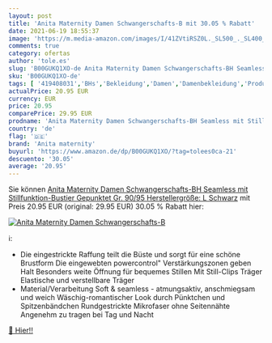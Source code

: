 ```yaml
---
layout: post
title: 'Anita Maternity Damen Schwangerschafts-B mit 30.05 % Rabatt'
date: 2021-06-19 18:55:37
image: 'https://m.media-amazon.com/images/I/41ZVtiRSZ0L._SL500_._SL400_.jpg'
comments: true
category: ofertas
author: 'tole.es'
slug: 'B00GUKQ1XO-de Anita Maternity Damen Schwangerschafts-BH Seamless mit...'
sku: 'B00GUKQ1XO-de'
tags: [ '419408031','BHs','Bekleidung','Damen','Damenbekleidung','Produkte','Schwangerschafts- & Still-BHs','Still BHs','Umstandskleidung','Unterwäsche  für Schwangere','Wäsche & Dessous','anita maternity', ]
actualPrice: 20.95 EUR
currency: EUR
price: 20.95
comparePrice: 29.95 EUR
prodname: 'Anita Maternity Damen Schwangerschafts-BH Seamless mit Stillfunktion-Bustier  Gepunktet  Gr. 90/95  Herstellergröße: L   Schwarz'
country: 'de'
flag: '🇩🇪'
brand: 'Anita maternity'
buyurl: 'https://www.amazon.de/dp/B00GUKQ1XO/?tag=tolees0ca-21'
descuento: '30.05'
average: '20.95'
---
```


Sie können [Anita Maternity Damen Schwangerschafts-BH Seamless mit Stillfunktion-Bustier  Gepunktet  Gr. 90/95  Herstellergröße: L   Schwarz](https://www.amazon.de/dp/B00GUKQ1XO/?tag=tolees0ca-21) mit Preis 20.95 EUR (original: 29.95 EUR) 30.05 % Rabatt hier:

[![Anita Maternity Damen Schwangerschafts-B](https://m.media-amazon.com/images/I/41ZVtiRSZ0L._SL500_._SL400_.jpg)](https://www.amazon.de/dp/B00GUKQ1XO/?tag=tolees0ca-21)

ℹ️:

- Die eingestrickte Raffung teilt die Büste und sorgt für eine schöne Brustform Die eingewebten powercontrol" Verstärkungszonen geben Halt Besonders weite Öffnung für bequemes Stillen Mit Still-Clips Träger Elastische und verstellbare Träger
- Material/Verarbeitung Soft & seamless - atmungsaktiv, anschmiegsam und weich Wäschig-romantischer Look durch Pünktchen und Spitzenbändchen Rundgestrickte Mikrofaser ohne Seitennähte Angenehm zu tragen bei Tag und Nacht

[🛒 Hier!!](https://www.amazon.de/dp/B00GUKQ1XO/?tag=tolees0ca-21)
